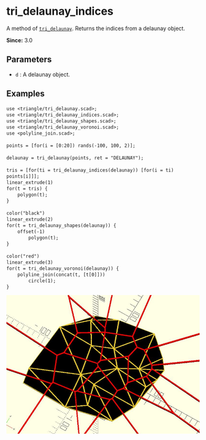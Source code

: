 # tri_delaunay_indices

A method of [`tri_delaunay`](lib3x-tri_delaunay.html). Returns the indices from a delaunay object. 

**Since:** 3.0

## Parameters

- `d` : A delaunay object. 

## Examples

	use <triangle/tri_delaunay.scad>;
	use <triangle/tri_delaunay_indices.scad>;
	use <triangle/tri_delaunay_shapes.scad>;
	use <triangle/tri_delaunay_voronoi.scad>;
	use <polyline_join.scad>;

	points = [for(i = [0:20]) rands(-100, 100, 2)]; 

	delaunay = tri_delaunay(points, ret = "DELAUNAY");

	tris = [for(ti = tri_delaunay_indices(delaunay)) [for(i = ti) points[i]]];
	linear_extrude(1)
	for(t = tris) {
		polygon(t);
	}	

	color("black")
	linear_extrude(2)
	for(t = tri_delaunay_shapes(delaunay)) {
		offset(-1)
			polygon(t);
	}	

	color("red")
	linear_extrude(3)
	for(t = tri_delaunay_voronoi(delaunay)) {
		polyline_join(concat(t, [t[0]]))
		    circle(1);
	}

![tri_delaunay_indices](images/lib3x-tri_delaunay_indices-1.JPG)
